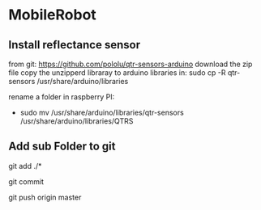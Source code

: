 # MobileRobot

## Install reflectance sensor


from git: https://github.com/pololu/qtr-sensors-arduino
download the zip file
copy the unzipperd libraray to arduino libraries in:
sudo cp -R qtr-sensors  /usr/share/arduino/libraries

rename a folder in raspberry PI:

- sudo mv  /usr/share/arduino/libraries/qtr-sensors /usr/share/arduino/libraries/QTRS


## Add sub Folder to git

git add ./*

git commit

git push origin master


